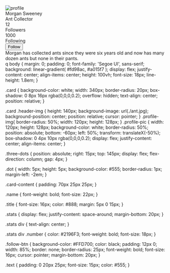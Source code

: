 <!DOCTYPE html>
<html lang="en">
<head>
  <meta charset="UTF-8">
  <title>Profile Card</title>
   <link rel="stylesheet" href="profile card style.css">
</head>
<body>

  <div class="card">
    <div class="header-img">
      <div class="profile-pic">
        <img src="./instabutton-png-design-5690390.png" alt="profile" class="profile-img">
      </div>
    </div>
    <div class="three-dots">
      <div class="dot"></div>
      <div class="dot"></div>
      <div class="dot"></div>
    </div>
    <div class="card-content">
      <div class="name">Morgan Sweeney</div>
      <div class="title">Ant Collector</div>
      <div class="stats">
        <div>
          <div class="number">12</div>
          <div>Followers</div>
        </div>
        <div>
          <div class="number">1000</div>
          <div>Following</div>
        </div>
      </div>
      <button class="follow-btn">Follow</button>
      <div class="text">
        Morgan has collected ants since they were six years old and now has many dozen ants but none in their pants.
      </div>
    </div>
  </div>

</body>
</html>
q
body {
    margin: 0;
    padding: 0;
    font-family: 'Segoe UI', sans-serif;
    background: linear-gradient( #fd98ac, #a015f7 );
    display: flex;
    justify-content: center;
    align-items: center;
    height: 100vh;
    font-size: 18px;
    line-height: 1.8em;
  }

  .card {
    background-color: white;
    width: 340px;
    border-radius: 20px;
    box-shadow: 0 8px 16px rgba(0,0,0,0.2);
    overflow: hidden;
    text-align: center;
    position: relative;
  }

  .card .header-img {
    height: 140px;
    background-image: url(./ant.jpg);
    background-position: center;
    position: relative;
    cursor: pointer;
  }
.profile-img{
  border-radius: 50%;
  width: 120px;
  height: 128px;
}
  .profile-pic {
    width: 120px;
    height: 128px;
    background-color: white;
    border-radius: 50%;
    position: absolute;
    bottom: -60px;
    left: 50%;
    transform: translateX(-50%);
    box-shadow: 0 4px 10px rgba(0,0,0,0.2);
    display: flex;
    justify-content: center;
    align-items: center;
  }
  
  .three-dots {
    position: absolute;
    right: 15px;
    top: 145px;
    display: flex;
    flex-direction: column;
    gap: 4px;
  }

  .dot {
    width: 5px;
    height: 5px;
    background-color: #555;
    border-radius: 1px;
    margin-left: -2em;
  }

  .card-content {
    padding: 70px 25px 25px;
  }

  .name {
    font-weight: bold;
    font-size: 22px;
  }

  .title {
    font-size: 16px;
    color: #888;
    margin: 5px 0 15px;
  }

  .stats {
    display: flex;
    justify-content: space-around;
    margin-bottom: 20px;
  }

  .stats div {
    text-align: center;
  }

  .stats div .number {
    color: #2196F3;
    font-weight: bold;
    font-size: 18px;
  }

  .follow-btn {
    background-color: #FFD700;
    color: black;
    padding: 12px 0;
    width: 85%;
    border: none;
    border-radius: 25px;
    font-weight: bold;
    font-size: 16px;
    cursor: pointer;
    margin-bottom: 20px;
  }

  .text {
    padding: 0 20px 25px;
    font-size: 15px;
    color: #555;
  }
